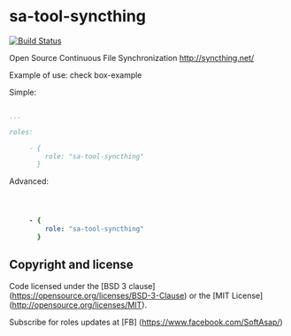 sa-tool-syncthing
=================
[![Build Status](https://travis-ci.org/softasap/sa-tool-syncthing.svg?branch=master)](https://travis-ci.org/softasap/sa-tool-syncthing)


Open Source Continuous File Synchronization http://syncthing.net/


Example of use: check box-example

Simple:

```YAML

...

roles:

     - {
         role: "sa-tool-syncthing"
       }

```


Advanced:

```YAML

```


```YAML


     - {
         role: "sa-tool-syncthing"
       }

```

Copyright and license
---------------------


Code licensed under the [BSD 3 clause] (https://opensource.org/licenses/BSD-3-Clause) or the [MIT License] (http://opensource.org/licenses/MIT).

Subscribe for roles updates at [FB] (https://www.facebook.com/SoftAsap/)
